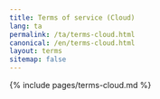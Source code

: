 ```yaml
---
title: Terms of service (Cloud) 
lang: ta
permalink: /ta/terms-cloud.html
canonical: /en/terms-cloud.html
layout: terms
sitemap: false
---
```


{% include pages/terms-cloud.md %}
